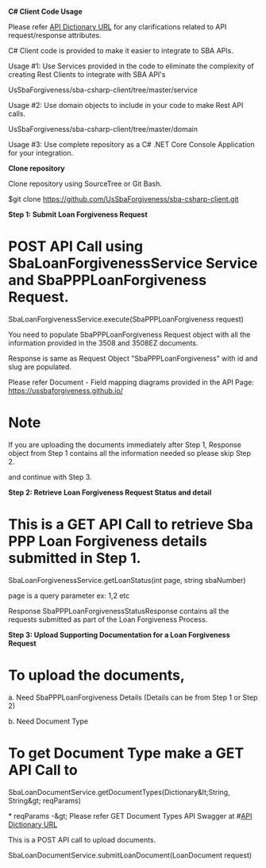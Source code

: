 **C# Client Code Usage**

Please refer [API Dictionary URL](https://ussbaforgiveness.github.io/API-Dictionary.html/) for any clarifications related to API request/response attributes.

C# Client code is provided to make it easier to integrate to SBA APIs.

Usage #1: Use Services provided in the code to eliminate the complexity of creating Rest Clients to integrate with SBA API&#39;s

UsSbaForgiveness/sba-csharp-client/tree/master/service

Usage #2: Use domain objects to include in your code to make Rest API calls.

UsSbaForgiveness/sba-csharp-client/tree/master/domain

Usage #3: Use complete repository as a C# .NET Core Console Application for your integration.

**Clone repository**

Clone repository using SourceTree or Git Bash.

$git clone https://github.com/UsSbaForgiveness/sba-csharp-client.git

**Step 1: Submit Loan Forgiveness Request**

# POST API Call using SbaLoanForgivenessService Service and SbaPPPLoanForgiveness Request.

SbaLoanForgivenessService.execute(SbaPPPLoanForgiveness request)

You need to populate SbaPPPLoanForgiveness Request object with all the information provided in the 3508 and 3508EZ documents.

Response is same as Request Object &quot;SbaPPPLoanForgiveness&quot; with id and slug are populated.

Please refer Document - Field mapping diagrams provided in the API Page: https://ussbaforgiveness.github.io/

# **Note**

If you are uploading the documents immediately after Step 1, Response object from Step 1 contains all the information needed so please skip Step 2.

and continue with Step 3.

**Step 2: Retrieve Loan Forgiveness Request Status and detail**

# This is a GET API Call to retrieve Sba PPP Loan Forgiveness details submitted in Step 1.

SbaLoanForgivenessService.getLoanStatus(int page, string sbaNumber)

 page is a query parameter ex: 1,2 etc

Response SbaPPPLoanForgivenessStatusResponse contains all the requests submitted as part of the Loan Forgiveness Process.

**Step 3: Upload Supporting Documentation for a Loan Forgiveness Request**

# To upload the documents,

a. Need SbaPPPLoanForgiveness Details (Details can be from Step 1 or Step 2)

b. Need Document Type

# To get Document Type make a GET API Call to

SbaLoanDocumentService.getDocumentTypes(Dictionary\&lt;String, String\&gt; reqParams)

\* reqParams -\&gt; Please refer GET Document Types API Swagger at #[API Dictionary URL](https://ussbaforgiveness.github.io/API-Dictionary.html)

This is a POST API call to upload documents.

SbaLoanDocumentService.submitLoanDocument(LoanDocument request)
